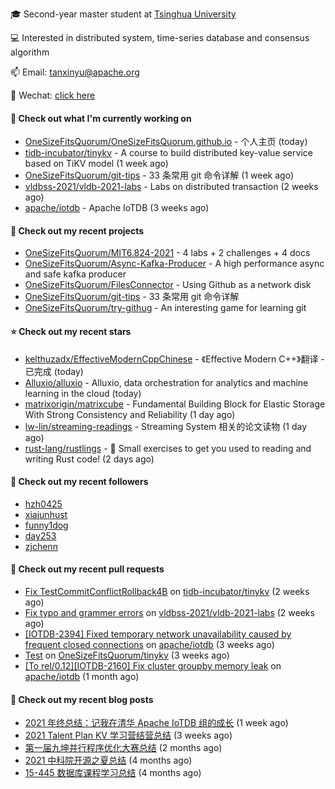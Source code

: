🎓 Second-year master student at [Tsinghua University](https://www.tsinghua.edu.cn/)

💻 Interested in distributed system, time-series database and consensus algorithm

📫 Email: tanxinyu@apache.org

💬 Wechat: [click here](https://github.com/LebronAl/LebronAl/issues/1)

#### 👷 Check out what I'm currently working on

- [OneSizeFitsQuorum/OneSizeFitsQuorum.github.io](https://github.com/OneSizeFitsQuorum/OneSizeFitsQuorum.github.io) - 个人主页 (today)
- [tidb-incubator/tinykv](https://github.com/tidb-incubator/tinykv) - A course to build distributed key-value service based on TiKV model (1 week ago)
- [OneSizeFitsQuorum/git-tips](https://github.com/OneSizeFitsQuorum/git-tips) - 33 条常用 git 命令详解 (1 week ago)
- [vldbss-2021/vldb-2021-labs](https://github.com/vldbss-2021/vldb-2021-labs) - Labs on distributed transaction (2 weeks ago)
- [apache/iotdb](https://github.com/apache/iotdb) - Apache IoTDB (3 weeks ago)

#### 🌱 Check out my recent projects

- [OneSizeFitsQuorum/MIT6.824-2021](https://github.com/OneSizeFitsQuorum/MIT6.824-2021) - 4 labs &#43; 2 challenges &#43; 4 docs
- [OneSizeFitsQuorum/Async-Kafka-Producer](https://github.com/OneSizeFitsQuorum/Async-Kafka-Producer) - A high performance async and safe kafka producer
- [OneSizeFitsQuorum/FilesConnector](https://github.com/OneSizeFitsQuorum/FilesConnector) - Using Github as a network disk
- [OneSizeFitsQuorum/git-tips](https://github.com/OneSizeFitsQuorum/git-tips) - 33 条常用 git 命令详解
- [OneSizeFitsQuorum/try-githug](https://github.com/OneSizeFitsQuorum/try-githug) - An interesting game for learning git

#### ⭐ Check out my recent stars

- [kelthuzadx/EffectiveModernCppChinese](https://github.com/kelthuzadx/EffectiveModernCppChinese) - 《Effective Modern C&#43;&#43;》翻译 - 已完成 (today)
- [Alluxio/alluxio](https://github.com/Alluxio/alluxio) - Alluxio, data orchestration for analytics and machine learning in the cloud (today)
- [matrixorigin/matrixcube](https://github.com/matrixorigin/matrixcube) - Fundamental Building Block for Elastic Storage With Strong Consistency and Reliability (1 day ago)
- [lw-lin/streaming-readings](https://github.com/lw-lin/streaming-readings) - Streaming System 相关的论文读物 (1 day ago)
- [rust-lang/rustlings](https://github.com/rust-lang/rustlings) - :crab: Small exercises to get you used to reading and writing Rust code! (2 days ago)

#### 👯 Check out my recent followers

- [hzh0425](https://github.com/hzh0425)
- [xiajunhust](https://github.com/xiajunhust)
- [funny1dog](https://github.com/funny1dog)
- [day253](https://github.com/day253)
- [zjchenn](https://github.com/zjchenn)

#### 🔨 Check out my recent pull requests

- [Fix TestCommitConflictRollback4B](https://github.com/tidb-incubator/tinykv/pull/373) on [tidb-incubator/tinykv](https://github.com/tidb-incubator/tinykv) (2 weeks ago)
- [Fix typo and grammer errors](https://github.com/vldbss-2021/vldb-2021-labs/pull/33) on [vldbss-2021/vldb-2021-labs](https://github.com/vldbss-2021/vldb-2021-labs) (2 weeks ago)
- [[IOTDB-2394] Fixed temporary network unavailability caused by frequent closed connections](https://github.com/apache/iotdb/pull/4815) on [apache/iotdb](https://github.com/apache/iotdb) (3 weeks ago)
- [Test](https://github.com/OneSizeFitsQuorum/tinykv/pull/3) on [OneSizeFitsQuorum/tinykv](https://github.com/OneSizeFitsQuorum/tinykv) (3 weeks ago)
- [[To rel/0.12][IOTDB-2160] Fix cluster groupby memory leak](https://github.com/apache/iotdb/pull/4583) on [apache/iotdb](https://github.com/apache/iotdb) (1 month ago)

#### 📜 Check out my recent blog posts

- [2021 年终总结：记我在清华 Apache IoTDB 组的成长](https://tanxinyu.work/2021-annual-summary/) (1 week ago)
- [2021 Talent Plan KV 学习营结营总结](https://tanxinyu.work/tinykv/) (3 weeks ago)
- [第一届九坤并行程序优化大赛总结](https://tanxinyu.work/jiu-kun-parallel-program-optimization-contest/) (2 months ago)
- [2021 中科院开源之夏总结](https://tanxinyu.work/2021-summer-of-code/) (4 months ago)
- [15-445 数据库课程学习总结](https://tanxinyu.work/15-445/) (4 months ago)
